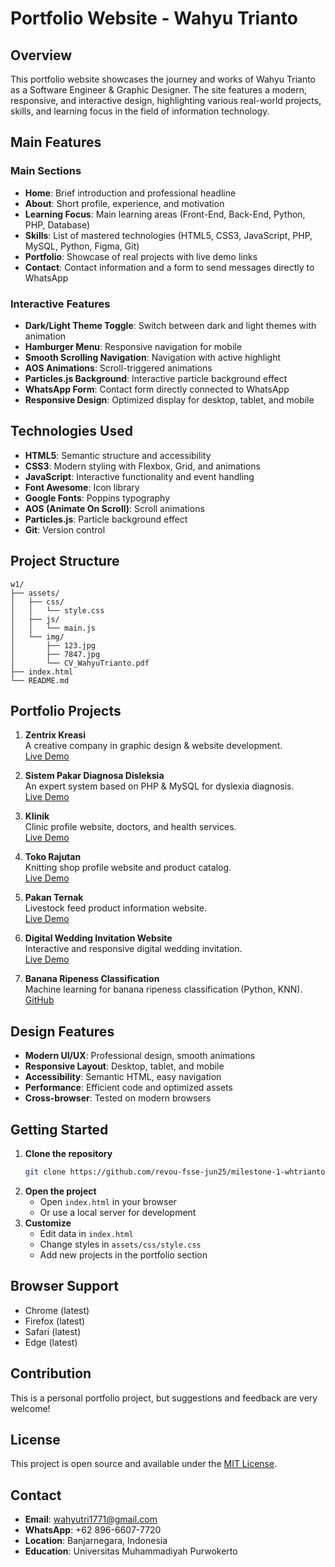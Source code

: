 # Portfolio Website - Wahyu Trianto

<!-- 
  README.md - Wahyu Trianto's Portfolio Website Documentation
  This file contains complete information about the portfolio website
  created as a milestone project for RevoU Tech Academy
-->

## Overview

This portfolio website showcases the journey and works of Wahyu Trianto as a Software Engineer & Graphic Designer. The site features a modern, responsive, and interactive design, highlighting various real-world projects, skills, and learning focus in the field of information technology.

## Main Features

### Main Sections
- **Home**: Brief introduction and professional headline
- **About**: Short profile, experience, and motivation
- **Learning Focus**: Main learning areas (Front-End, Back-End, Python, PHP, Database)
- **Skills**: List of mastered technologies (HTML5, CSS3, JavaScript, PHP, MySQL, Python, Figma, Git)
- **Portfolio**: Showcase of real projects with live demo links
- **Contact**: Contact information and a form to send messages directly to WhatsApp

### Interactive Features
- **Dark/Light Theme Toggle**: Switch between dark and light themes with animation
- **Hamburger Menu**: Responsive navigation for mobile
- **Smooth Scrolling Navigation**: Navigation with active highlight
- **AOS Animations**: Scroll-triggered animations
- **Particles.js Background**: Interactive particle background effect
- **WhatsApp Form**: Contact form directly connected to WhatsApp
- **Responsive Design**: Optimized display for desktop, tablet, and mobile

## Technologies Used

- **HTML5**: Semantic structure and accessibility
- **CSS3**: Modern styling with Flexbox, Grid, and animations
- **JavaScript**: Interactive functionality and event handling
- **Font Awesome**: Icon library
- **Google Fonts**: Poppins typography
- **AOS (Animate On Scroll)**: Scroll animations
- **Particles.js**: Particle background effect
- **Git**: Version control

## Project Structure

```
w1/
├── assets/
│   ├── css/
│   │   └── style.css
│   ├── js/
│   │   └── main.js
│   └── img/
│       ├── 123.jpg
│       ├── 7847.jpg
│       └── CV_WahyuTrianto.pdf
├── index.html
└── README.md
```

## Portfolio Projects

1. **Zentrix Kreasi**  
   A creative company in graphic design & website development.  
   [Live Demo](https://zentrix.siabid.id)

2. **Sistem Pakar Diagnosa Disleksia**  
   An expert system based on PHP & MySQL for dyslexia diagnosis.  
   [Live Demo](https://siabid.informatika.ump.ac.id)

3. **Klinik**  
   Clinic profile website, doctors, and health services.  
   [Live Demo](https://zentrix-kreasi.vercel.app/ariyanto.html)

4. **Toko Rajutan**  
   Knitting shop profile website and product catalog.  
   [Live Demo](https://zentrix-kreasi.vercel.app/bubay.html)

5. **Pakan Ternak**  
   Livestock feed product information website.  
   [Live Demo](https://pembuatan-websites.vercel.app)

6. **Digital Wedding Invitation Website**  
   Interactive and responsive digital wedding invitation.  
   [Live Demo](https://fanifita-wedding.vercel.app/?kepada=Di+tempat)

7. **Banana Ripeness Classification**  
   Machine learning for banana ripeness classification (Python, KNN).  
   [GitHub](https://github.com/whtrianto/klasifikasi-buah-pisang)

## Design Features
- **Modern UI/UX**: Professional design, smooth animations
- **Responsive Layout**: Desktop, tablet, and mobile
- **Accessibility**: Semantic HTML, easy navigation
- **Performance**: Efficient code and optimized assets
- **Cross-browser**: Tested on modern browsers

## Getting Started

1. **Clone the repository**
   ```bash
   git clone https://github.com/revou-fsse-jun25/milestone-1-whtrianto.git
   ```
2. **Open the project**
   - Open `index.html` in your browser
   - Or use a local server for development
3. **Customize**
   - Edit data in `index.html`
   - Change styles in `assets/css/style.css`
   - Add new projects in the portfolio section

## Browser Support
- Chrome (latest)
- Firefox (latest)
- Safari (latest)
- Edge (latest)

## Contribution
This is a personal portfolio project, but suggestions and feedback are very welcome!

## License
This project is open source and available under the [MIT License](LICENSE).

## Contact
- **Email**: wahyutri1771@gmail.com
- **WhatsApp**: +62 896-6607-7720
- **Location**: Banjarnegara, Indonesia
- **Education**: Universitas Muhammadiyah Purwokerto

<!--
  This website was created as a milestone project for RevoU Tech Academy
  Built with modern technologies for learning purposes
  Focused on great user experience
  Responsive for all screen sizes
-->

